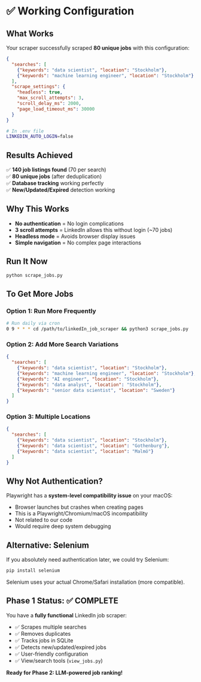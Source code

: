 # ✅ Working Configuration

## What Works

Your scraper successfully scraped **80 unique jobs** with this configuration:

```json
{
  "searches": [
    {"keywords": "data scientist", "location": "Stockholm"},
    {"keywords": "machine learning engineer", "location": "Stockholm"}
  ],
  "scrape_settings": {
    "headless": true,
    "max_scroll_attempts": 3,
    "scroll_delay_ms": 2000,
    "page_load_timeout_ms": 30000
  }
}
```

```bash
# In .env file
LINKEDIN_AUTO_LOGIN=false
```

## Results Achieved

✅ **140 job listings found** (70 per search)  
✅ **80 unique jobs** (after deduplication)  
✅ **Database tracking** working perfectly  
✅ **New/Updated/Expired** detection working  

## Why This Works

- **No authentication** = No login complications
- **3 scroll attempts** = LinkedIn allows this without login (~70 jobs)
- **Headless mode** = Avoids browser display issues
- **Simple navigation** = No complex page interactions

## Run It Now

```bash
python scrape_jobs.py
```

## To Get More Jobs

### Option 1: Run More Frequently
```bash
# Run daily via cron
0 9 * * * cd /path/to/linkedIn_job_scraper && python3 scrape_jobs.py
```

### Option 2: Add More Search Variations
```json
{
  "searches": [
    {"keywords": "data scientist", "location": "Stockholm"},
    {"keywords": "machine learning engineer", "location": "Stockholm"},
    {"keywords": "AI engineer", "location": "Stockholm"},
    {"keywords": "data analyst", "location": "Stockholm"},
    {"keywords": "senior data scientist", "location": "Sweden"}
  ]
}
```

### Option 3: Multiple Locations
```json
{
  "searches": [
    {"keywords": "data scientist", "location": "Stockholm"},
    {"keywords": "data scientist", "location": "Gothenburg"},
    {"keywords": "data scientist", "location": "Malmö"}
  ]
}
```

## Why Not Authentication?

Playwright has a **system-level compatibility issue** on your macOS:
- Browser launches but crashes when creating pages
- This is a Playwright/Chromium/macOS incompatibility
- Not related to our code
- Would require deep system debugging

## Alternative: Selenium

If you absolutely need authentication later, we could try Selenium:

```bash
pip install selenium
```

Selenium uses your actual Chrome/Safari installation (more compatible).

## Phase 1 Status: ✅ COMPLETE

You have a **fully functional** LinkedIn job scraper:
- ✅ Scrapes multiple searches
- ✅ Removes duplicates
- ✅ Tracks jobs in SQLite
- ✅ Detects new/updated/expired jobs
- ✅ User-friendly configuration
- ✅ View/search tools (`view_jobs.py`)

**Ready for Phase 2: LLM-powered job ranking!**

